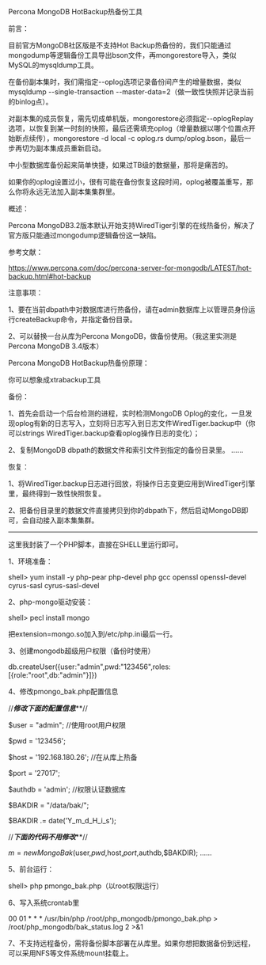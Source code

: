 Percona MongoDB HotBackup热备份工具

前言：

目前官方MongoDB社区版是不支持Hot Backup热备份的，我们只能通过mongodump等逻辑备份工具导出bson文件，再mongorestore导入，类似MySQL的mysqldump工具。

在备份副本集时，我们需指定--oplog选项记录备份间产生的增量数据，类似mysqldump --single-transaction --master-data=2（做一致性快照并记录当前的binlog点）。

对副本集的成员恢复，需先切成单机版，mongorestore必须指定--oplogReplay选项，以恢复到某一时刻的快照，最后还需填充oplog（增量数据以哪个位置点开始断点续传），mongorestore -d local -c oplog.rs dump/oplog.bson，最后一步再切为副本集成员重新启动。

中小型数据库备份起来简单快捷，如果过TB级的数据量，那将是痛苦的。

如果你的oplog设置过小，很有可能在备份恢复这段时间，oplog被覆盖重写，那么你将永远无法加入副本集集群里。


概述：

Percona MongoDB3.2版本默认开始支持WiredTiger引擎的在线热备份，解决了官方版只能通过mongodump逻辑备份这一缺陷。

参考文献：

https://www.percona.com/doc/percona-server-for-mongodb/LATEST/hot-backup.html#hot-backup

注意事项：

1、要在当前dbpath中对数据库进行热备份，请在admin数据库上以管理员身份运行createBackup命令，并指定备份目录。

2、可以替换一台从库为Percona MongoDB，做备份使用。（我这里实测是Percona MongoDB 3.4版本）

Percona MongoDB HotBackup热备份原理：

你可以想象成xtrabackup工具

备份：

1、首先会启动一个后台检测的进程，实时检测MongoDB Oplog的变化，一旦发现oplog有新的日志写入，立刻将日志写入到日志文件WiredTiger.backup中（你可以strings WiredTiger.backup查看oplog操作日志的变化）；

2、复制MongoDB dbpath的数据文件和索引文件到指定的备份目录里。
......

恢复：

1、将WiredTiger.backup日志进行回放，将操作日志变更应用到WiredTiger引擎里，最终得到一致性快照恢复。

2、把备份目录里的数据文件直接拷贝到你的dbpath下，然后启动MongoDB即可，会自动接入副本集集群。

-----------------------------------------------------------------------------------------------------------------------------------------------------------

这里我封装了一个PHP脚本，直接在SHELL里运行即可。

1、环境准备：

shell> yum install -y php-pear php-devel php gcc openssl openssl-devel cyrus-sasl cyrus-sasl-devel 

2、php-mongo驱动安装：

shell> pecl install mongo

把extension=mongo.so加入到/etc/php.ini最后一行。

3、创建mongodb超级用户权限（备份时使用）

db.createUser({user:"admin",pwd:"123456",roles:[{role:"root",db:"admin"}]})

4、修改pmongo_bak.php配置信息

//*************修改下面的配置信息***************//

$user = "admin"; //使用root用户权限

$pwd = '123456'; 

$host = '192.168.180.26'; //在从库上热备

$port = '27017';

$authdb = 'admin'; //权限认证数据库

$BAKDIR = "/data/bak/";

$BAKDIR .= date('Y_m_d_H_i_s');

//*************下面的代码不用修改***************//

$m = new MongoBak($user,$pwd,$host,$port,$authdb,$BAKDIR);
......

5、前台运行：

shell> php pmongo_bak.php（以root权限运行）

6、写入系统crontab里

00 01 * * * /usr/bin/php /root/php_mongodb/pmongo_bak.php > /root/php_mongodb/bak_status.log 2 >&1

7、不支持远程备份，需将备份脚本部署在从库里。如果你想把数据备份到远程，可以采用NFS等文件系统mount挂载上。



